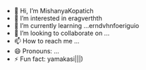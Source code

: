 - 👋 Hi, I’m MishanyaKopatich
- 👀 I’m interested in eragverthth
- 🌱 I’m currently learning ...erndvhnfoeriguio
- 💞️ I’m looking to collaborate on ...
- 📫 How to reach me ...
- 😄 Pronouns: ...
- ⚡ Fun fact: yamakasi|||)
<!---
MishanyaKopatich/MishanyaKopatich is a ✨ special ✨ repository because its `README.md` (this file) appears on your GitHub profile.
You can click the Preview link to take a look at your changes.
